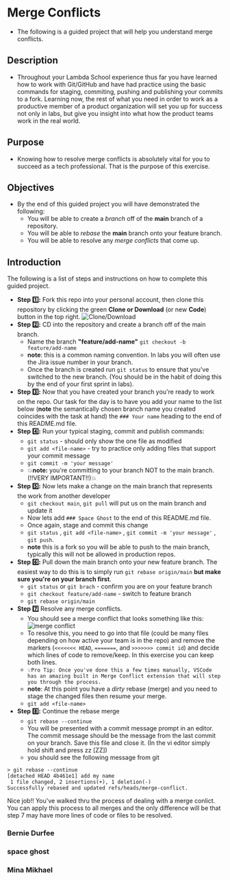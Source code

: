 # Merge Conflicts

- The following is a guided project that will help you understand merge conflicts.

## Description

- Throughout your Lambda School experience thus far you have learned how to work with Git/GitHub and have had practice using the basic commands for staging, commiting, pushing and publishing your commits to a fork. Learning now, the rest of what you need in order to work as a productive member of a product organization will set you up for success not only in labs, but give you insight into what how the product teams work in the real world.

## Purpose

- Knowing how to resolve merge conflicts is absolutely vital for you to succeed as a tech professional. That is the purpose of this exercise.

## Objectives

- By the end of this guided project you will have demonstrated the following:
  - You will be able to create a _branch_ off of the **main** branch of a repository.
  - You will be able to _rebase_ the **main** branch onto your feature branch.
  - You will be able to resolve any _merge conflicts_ that come up.

## Introduction

The following is a list of steps and instructions on how to complete this guided project.

- **Step 1️⃣:** Fork this repo into your personal account, then clone this repository by clicking the green **Clone or Download** (or new **Code**) button in the top right.
  ![Clone/Download](https://tk-assets.lambdaschool.com/054e5ad4-75cd-4b98-b929-7bf453bc8263_ScreenShot2020-04-13at7.31.05AM.png)
- **Step 2️⃣:** CD into the repository and create a branch off of the main branch.
  - Name the branch **"feature/add-name"** `git checkout -b feature/add-name`
  - **note**: this is a common naming convention. In labs you will often use the Jira issue number in your branch.
  - Once the branch is created run `git status` to ensure that you've switched to the new branch. (You should be in the habit of doing this by the end of your first sprint in labs).
- **Step 3️⃣:** Now that you have created your branch you're ready to work on the repo. Our task for the day is to have you add your name to the list below (**note** the semantically chosen branch name you created coincides with the task at hand) the `### Your name` heading to the end of this README.md file.
- **Step 4️⃣:** Run your typical staging, commit and publish commands:
  - `git status` - should only show the one file as modified
  - `git add <file-name>` - try to practice only adding files that support your commit message
  - `git commit -m 'your message'`
  - 💥**note:** you're committing to your branch NOT to the main branch. (!!VERY IMPORTANT!!)💥
- **Step 5️⃣:** Now lets make a change on the main branch that represents the work from another developer
  - `git checkout main`, `git pull` will put us on the main branch and update it
  - Now lets add `### Space Ghost` to the end of this README.md file.
  - Once again, stage and commit this change
  - `git status` , `git add <file-name>` , `git commit -m 'your message'` , `git push`.
  - **note** this is a fork so you will be able to push to the main branch, typically this will not be allowed in production repos.
- **Step 6️⃣:** Pull down the main branch onto your new feature branch. The easiest way to do this is to simply run `git rebase origin/main` **but make sure you're on your branch first**.
  - `git status` or `git brach` - confirm you are on your feature branch
  - `git checkout feature/add-name` - switch to feature branch
  - `git rebase origin/main`
- **Step 7️⃣** Resolve any merge conflicts.
  - You should see a merge conflict that looks something like this:
    ![merge conflict](https://tk-assets.lambdaschool.com/dd45683f-788d-4bd9-832e-ed901151615f_ScreenShot2020-04-13at8.38.36AM.png)
  - To resolve this, you need to go into that file (could be many files depending on how active your team is in the repo) and remove the markers (`<<<<<<< HEAD`, `=======`, and `>>>>>>> commit id`) and decide which lines of code to remove/keep. In this exercise you can keep both lines.
  - `💡Pro Tip: Once you've done this a few times manually, VSCode has an amazing built in Merge Conflict extension that will step you through the process.`
  - **note**: At this point you have a _dirty_ rebase (merge) and you need to stage the changed files then resume your merge.
  - `git add <file-name>`
- **Step 8️⃣:** Continue the rebase merge
  - `git rebase --continue`
  - You will be presented with a commit message prompt in an editor. The commit message should be the message from the last commit on your branch. Save this file and close it. (In the vi editor simply hold shift and press zz [ZZ])
  - you should see the following message from git

```
> git rebase --continue
[detached HEAD 4b461e1] add my name
 1 file changed, 2 insertions(+), 1 deletion(-)
Successfully rebased and updated refs/heads/merge-conflict.
```

Nice job!! You've walked thru the process of dealing with a merge conlict. You can apply this process to all merges and the only difference will be that step 7 may have more lines of code or files to be resolved.

### Bernie Durfee

### space ghost

### Mina Mikhael

